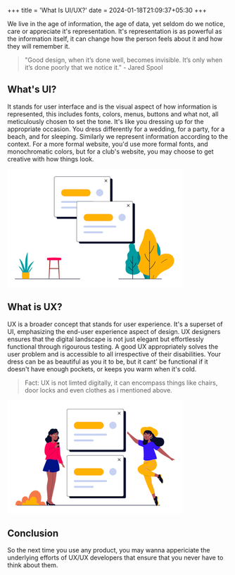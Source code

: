 +++
title = 'What Is UI/UX?'
date = 2024-01-18T21:09:37+05:30
+++

We live in the age of information, the age of data, yet seldom do we notice, care or appreciate it's representation. It's representation is as powerful as the information itself, it can change how the person feels about it and how they will remember it.

> "Good design, when it’s done well, becomes invisible. It’s only when it’s done poorly that we notice it." - Jared Spool

## What's UI?
It stands for user interface and is the visual aspect of how information is represented, this includes fonts, colors, menus, buttons and what not, all meticulously chosen to set the tone. It's like you dressing up for the appropriate occasion. You dress differently for a wedding, for a party, for a beach, and for sleeping. Similarly we represent information according to the context. For a more formal website, you'd use more formal fonts, and monochromatic colors, but for a club's website, you may choose to get creative with how things look.

![ui](ui.png)

## What is UX?
UX is a broader concept that stands for user experience. It's a superset of UI, emphasizing the end-user experience aspect of design. UX designers ensures that the digital landscape is not just elegant but effortlessly functional through rigourous testing. A good UX appropriately solves the user problem and is accessible to all irrespective of their disabilities. Your dress can be as beautiful as you it to be, but it cant' be functional if it doesn't have enough pockets, or keeps you warm when it's cold.

> Fact: UX is not limted digitally, it can encompass things like chairs, door locks and even clothes as i mentioned above.

![ux](ux.png) 

## Conclusion
So the next time you use any product, you may wanna appericiate the underlying efforts of UX/UX developers that ensure that you never have to think about them.
